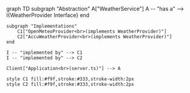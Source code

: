graph TD
    subgraph "Abstraction"
        A["WeatherService"]
        A -- "has a" --> I{WeatherProvider Interface}
    end

    subgraph "Implementations"
        C1["OpenMeteoProvider<br>(implements WeatherProvider)"]
        C2["AccuWeatherProvider<br>(implements WeatherProvider)"]
    end

    I -- "implemented by" --> C1
    I -- "implemented by" --> C2
    
    Client["Application<br>(server.ts)"] --> A
    
    style C1 fill:#f9f,stroke:#333,stroke-width:2px
    style C2 fill:#f9f,stroke:#333,stroke-width:2px
``` 